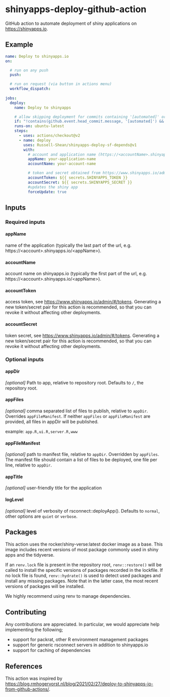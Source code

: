 # shinyapps-deploy-github-action

GitHub action to automate deployment of shiny applications on <https://shinyapps.io>.

## Example

```yaml
name: Deploy to shinyapps.io
on:

  # run on any push 
  push:

  # run on request (via button in actions menu)
  workflow_dispatch:
      
jobs:
  deploy:
    name: Deploy to shinyapps

    # allow skipping deployment for commits containing '[automated]' or '[no-deploy]' in the commit message
    if: "!contains(github.event.head_commit.message, '[automated]') && !contains(github.event.head_commit.message, '[no-deploy]')"
    runs-on: ubuntu-latest
    steps:
      - uses: actions/checkout@v2
      - name: deploy
        uses: Russell-Shean/shinyapps-deploy-sf-depends@v1
        with:
          # account and application name (https://<accountName>.shinyapps.io/<appName>)
          appName: your-application-name
          accountName: your-account-name

          # token and secret obtained from https://www.shinyapps.io/admin/#/tokens
          accountToken: ${{ secrets.SHINYAPPS_TOKEN }}
          accountSecret: ${{ secrets.SHINYAPPS_SECRET }}
          #updates the shiny app
          forceUpdate: true
```

## Inputs

### Required inputs

#### appName

<!-- markdownlint-disable md034 -->
name of the application (typically the last part of the url, e.g. https://\<account\>.shinyapps.io/\<appName\>).
<!-- markdownlint-enable md034 -->

#### accountName

<!-- markdownlint-disable md034 -->
account name on shinyapps.io (typically the first part of the url, e.g. https://\<account\>.shinyapps.io/\<appName\>).
<!-- markdownlint-enable md034 -->

#### accountToken

access token, see <https://www.shinyapps.io/admin/#/tokens>. Generating a new token/secret pair for this action is recommended, so that you can revoke it without affecting other deployments.

#### accountSecret

token secret, see <https://www.shinyapps.io/admin/#/tokens>. Generating a new token/secret pair for this action is recommended, so that you can revoke it without affecting other deployments.

### Optional inputs

#### appDir

_[optional]_
Path to app, relative to repository root. Defaults to `/`, the repository root.

#### appFiles

_[optional]_  comma separated list of files to publish, relative to `appDir`. Overrides `appFileManifest`. If neither `appFiles` or `appFileManifest` are provided, all files in appDir will be published.

example: `app.R,ui.R,server.R,www`

#### appFileManifest

_[optional]_  path to manifest file, relative to `appDir`. Overridden by `appFiles`. The manifest file should contain a list of files to be deployed, one file per line, relative to `appDir`.

#### appTitle

_[optional]_  user-friendly title for the application

#### logLevel

_[optional]_  level of verbosity of rsconnect::deployApp(). Defaults to `normal`, other options are `quiet` or `verbose`.

## Packages

This action uses the rocker/shiny-verse:latest docker image as a base. This image includes recent versions of most package commonly used in shiny apps and the tidyverse.

If an `renv.lock` file is present in the repository root, `renv::restore()` will be called to install the specific versions of packages recorded in the lockfile. If no lock file is found, `renv::hydrate()` is used to detect used packages and install any missing packages. Note that in the latter case, the most recent versions of packages will be installed.

We highly recommend using renv to manage dependencies.

## Contributing

Any contributions are appreciated. In particular, we would appreciate help implementing the following;

- support for packrat, other R environment management packages
- support for generic rsconnect servers in addition to shinyapps.io
- support for caching of dependencies

## References

This action was inspired by <https://blog.rmhogervorst.nl/blog/2021/02/27/deploy-to-shinyapps-io-from-github-actions/>.
